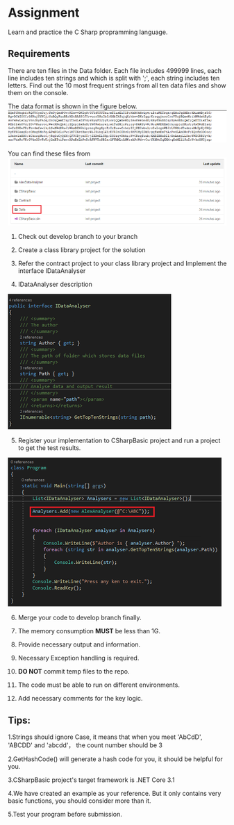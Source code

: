 # Assignment
Learn and practice the C Sharp propramming language.
## Requirements
There are ten files in the Data folder. Each file includes 499999 lines, each line includes ten strings and which is split with ';', each string includes ten letters. Find out the 10 most frequent strings from all ten data files and show them on the console. 

The data format is shown in the figure below.
![directory](./DataFormat.png) 

You can find these files from 
![directory](./Data.png) 

1. Check out develop branch to your branch

2. Create a class library project for the solution

3. Refer the contract project to your class library project and Implement the interface IDataAnalyser

4. IDataAnalyser description 

![directory](./Interface.png) 

5. Register your implementation to CSharpBasic project and run a project to get the test results. 

![directory](./Example.png) 

6. Merge your code to develop branch finally.

7. The memory consumption **MUST** be less than 1G.

8. Provide necessary output and information.

9. Necessary Exception handling is required.

10. **DO NOT** commit temp files to the repo.

11. The code must be able to run on different environments.

12. Add necessary comments for the key logic.

## Tips:

1.Strings should ignore Case, it means that when you meet 'AbCdD', 'ABCDD' and 'abcdd'， the count number should be 3

2.GetHashCode() will generate a hash code for you, it should be helpful for you.

3.CSharpBasic project's target framework is .NET Core 3.1

4.We have created an example as your reference. But it only contains very basic functions, you should consider more than it.

5.Test your program before submission.

